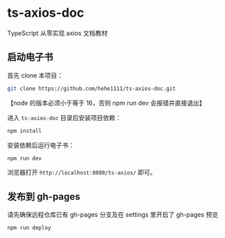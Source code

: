 # ts-axios-doc

TypeScript 从零实现 axios 文档教材

## 启动电子书

首先 clone 本项目：

```bash
git clone https://github.com/hehe1111/ts-axios-doc.git
```

【node 的版本必须小于等于 16，否则 npm run dev 会报错并直接退出】

进入 `ts-axios-doc` 目录后安装项目依赖：

```bash
npm install
```

安装依赖后运行电子书：

```bash
npm run dev
```

浏览器打开 `http://localhost:8080/ts-axios/` 即可。

## 发布到 gh-pages

请先确保远程仓库已有 gh-pages 分支及在 settings 里开启了 gh-pages 预览

```bash
npm run deploy
```
